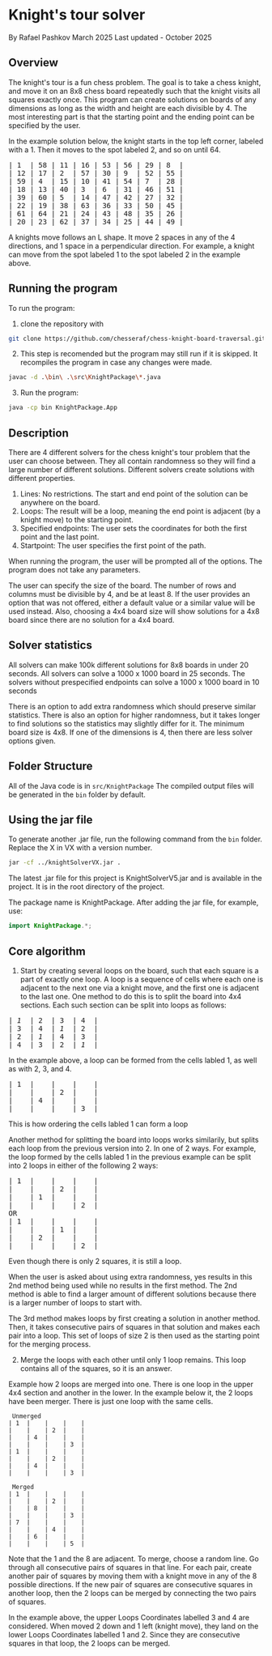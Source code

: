 # Knight's tour solver
By Rafael Pashkov
March 2025
Last updated - October 2025

## Overview
The knight's tour is a fun chess problem. The goal is to take a chess knight, and move it on an 8x8 chess board repeatedly such that the knight visits all squares exactly once. This program can create solutions on boards of any dimensions as long as the width and height are each divisible by 4. The most interesting part is that the starting point and the ending point can be specified by the user.

In the example solution below, the knight starts in the top left corner, labeled with a 1. Then it moves to the spot labeled 2, and so on until 64. 
<pre>
| 1  | 58 | 11 | 16 | 53 | 56 | 29 | 8  |  
| 12 | 17 | 2  | 57 | 30 | 9  | 52 | 55 |  
| 59 | 4  | 15 | 10 | 41 | 54 | 7  | 28 |  
| 18 | 13 | 40 | 3  | 6  | 31 | 46 | 51 |  
| 39 | 60 | 5  | 14 | 47 | 42 | 27 | 32 |  
| 22 | 19 | 38 | 63 | 36 | 33 | 50 | 45 |  
| 61 | 64 | 21 | 24 | 43 | 48 | 35 | 26 |  
| 20 | 23 | 62 | 37 | 34 | 25 | 44 | 49 |  
</pre>

A knights move follows an L shape. It move 2 spaces in any of the 4 directions, and 1 space in a perpendicular direction. For example, a knight can move from the spot labeled 1 to the spot labeled 2 in the example above.

## Running the program
To run the program:
1) clone the repository with
``` bash
git clone https://github.com/chesseraf/chess-knight-board-traversal.git
```
2) This step is recomended but the program may still run if it is skipped. It recompiles the program in case any changes were made.
``` bash
javac -d .\bin\ .\src\KnightPackage\*.java
```
3) Run the program:
``` bash
java -cp bin KnightPackage.App
```

## Description
There are 4 different solvers for the chess knight's tour problem that the user can choose between. They all contain randomness so they will find a large number of different solutions. Different solvers create solutions with different properties.

1) Lines:
No restrictions. The start and end point of the solution can be anywhere on the board.
2) Loops:
The result will be a loop, meaning the end point is adjacent (by a knight move) to the starting point.
3) Specified endpoints:
The user sets the coordinates for both the first point and the last point.
4) Startpoint:
The user specifies the first point of the path.

When running the program, the user will be prompted all of the options. The program does not take any parameters.

The user can specify the size of the board. The number of rows and columns must be divisible by 4, and be at least 8.
If the user provides an option that was not offered, either a default value or a similar value will be used instead. Also, choosing a 4x4 board size will show solutions for a 4x8 board since there are no solution for a 4x4 board.

## Solver statistics
All solvers can make 100k different solutions for 8x8 boards in under 20 seconds.
All solvers can solve a 1000 x 1000 board in 25 seconds.
The solvers without prespecified endpoints can solve a 1000 x 1000 board in 10 seconds

There is an option to add extra randomness which should preserve similar statistics. There is also an option for higher randomness, but it takes longer to find solutions so the statistics may slightly differ for it.
The minimum board size is 4x8. If one of the dimensions is 4, then there are less solver options given.

## Folder Structure
All of the Java code is in `src/KnightPackage`
The compiled output files will be generated in the `bin` folder by default.

## Using the jar file
To generate another .jar file, run the following command from the `bin` folder.
Replace the X in VX with a version number.
```bash
jar -cf ../knightSolverVX.jar .
```
The latest .jar file for this project is KnightSolverV5.jar and is available in the project. It is in the root directory of the project. 

The package name is KnightPackage. After adding the jar file, for example, use:
```Java
import KnightPackage.*;
```

## Core algorithm
1) Start by creating several loops on the board, such that each square is a part of exactly one loop.
A loop is a sequence of cells where each one is adjacent to the next one via a knight move, and the first one is adjacent to the last one.
One method to do this is to split the board into 4x4 sections. Each such section can be split into loops as follows:
 <pre>
| <i>1</i>  | 2  | 3  | 4  |  
| 3  | 4  | <i>1</i>  | 2  |  
| 2  | <i>1</i>  | 4  | 3  |  
| 4  | 3  | 2  | <i>1</i>  |  
</pre>
In the example above, a loop can be formed from the cells labled 1, as well as with 2, 3, and 4.
<pre>
| 1  |    |    |    |  
|    |    | 2  |    |  
|    | 4  |    |    |  
|    |    |    | 3  |  
</pre>
This is how ordering the cells labled 1 can form a loop

Another method for splitting the board into loops works similarily, but splits each loop from the previous version into 2. In one of 2 ways. For example, the loop formed by the cells labled 1 in the previous example can be split into 2 loops in either of the following 2 ways:
<pre>
| 1  |    |    |    |  
|    |    | 2  |    |  
|    | 1  |    |    |  
|    |    |    | 2  |  
OR
| 1  |    |    |    |  
|    |    | 1  |    |  
|    | 2  |    |    |  
|    |    |    | 2  |  
</pre>
Even though there is only 2 squares, it is still a loop.

When the user is asked about using extra randomness, yes results in this 2nd method being used while no results in the first method.
The 2nd method is able to find a larger amount of different solutions because there is a larger number of loops to start with. 

The 3rd method makes loops by first creating a solution in another method. Then, it takes consecutive pairs of squares in that solution and makes each pair into a loop. This set of loops of size 2 is then used as the starting point for the merging process.

2) Merge the loops with each other until only 1 loop remains. This loop contains all of the squares, so it is an answer. 

Example how 2 loops are merged into one. There is one loop in the upper 4x4 section and another in the lower. In the example below it, the 2 loops have been merger. There is just one loop with the same cells.


```
 Unmerged
| 1  |    |    |    |  
|    |    | 2  |    |  
|    | 4  |    |    |  
|    |    |    | 3  |  
| 1  |    |    |    |  
|    |    | 2  |    |  
|    | 4  |    |    |  
|    |    |    | 3  |  

 Merged
| 1  |    |    |    |  
|    |    | 2  |    |  
|    | 8  |    |    |  
|    |    |    | 3  |  
| 7  |    |    |    |  
|    |    | 4  |    |  
|    | 6  |    |    |  
|    |    |    | 5  |  
```

Note that the 1 and the 8 are adjacent.
To merge, choose a random line. Go through all consecutive pairs of squares in that line. For each pair, create another pair of squares by moving them with a knight move in any of the 8 possible directions. If the new pair of squares are consecutive squares in another loop, then the 2 loops can be merged by connecting the two pairs of squares. 

In the example above, the upper Loops Coordinates labelled 3 and 4 are considered. When moved 2 down and 1 left (knight move), they land on the lower Loops Coordinates labelled 1 and 2. Since they are consecutive squares in that loop, the 2 loops can be merged. 